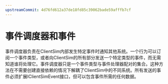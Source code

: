 ```yaml
---
upstreamCommit: 4d76fd612a37de18fd85c39062bade59afffb7cf
---
```


# 事件调度器和事件

事件调度器负责在ClientSim内部发生特定事件时通知其他系统。一个行为可以订阅一个事件类型，或者向ClientSim的所有部分发送一个特定类型的事件，而无需知道谁将处理它。事件调度器只是一个事件类型与事件处理器配对的集合。这种方法在不需要创建直接依赖的情况下解耦了ClientSim中的不同系统。所有发送的事件必须扩展IClientSimEvent接口，但可以包含事件所需的任何数据。